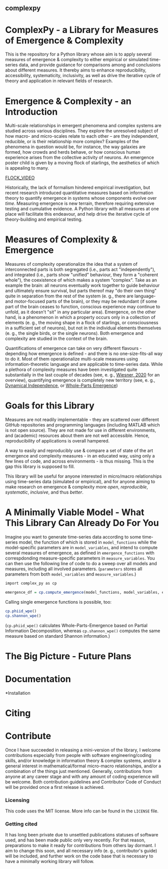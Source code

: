 ## complexpy

# ComplexPy - a Library for Measures of Emergence & Complexity
This is the repository for a Python library whose aim is to apply several measures of emergence & complexity to either empirical or simulated time-series data, and provide guidance for comparisons among and conclusions about different measures. It thereby aims to enhance reproducibility, accessibility, systematicity, inclusivity, as well as drive the iterative cycle of theory and application in relevant fields of research.

# Emergence & Complexity - an Introduction
Multi-scale relationships in emergent phenomena and complex systems are studied across various disciplines. They explore the unresolved subject of how macro- and micro-scales relate to each other – are they independent, reducible, or is their relationship more complex? Examples of the phenomena in question would be, for instance, the way galaxies are formed, how crowds and herds behave, or how conscious human experience arises from the collective activity of neurons. An emergence poster child is given by a moving flock of starlings, the aesthetics of which is appealing to many.

[FLOCK_VIDEO](https://github.com/nadinespy/ComplexPy/assets/46372572/f487455d-a412-4fe9-b69b-f52866715ee3)

Historically, the lack of formalism hindered empirical investigation, but recent research introduced quantitative measures based on information theory to quantify emergence in systems whose components evolve over *time*. Measuring emergence is new terrain, therefore requiring extensive testing and cumulative evidence. A Python library with all measures at one place will facilitate this endeavour, and help drive the iterative cycle of theory-building and empirical testing. 

# Measures of Complexity & Emergence
Measures of complexity operationalize the idea that a system of interconnected parts is both segregated (i.e., parts act "independently"), and integrated (i.e., parts show "unified" behaviour, they form a "coherent whole"), the coexistence of which makes a system "complex". Take as an example the brain: all neurons eventually work together to guide behaviour and ultimately ensure survival, but parts thereof may "do their own thing" quite in separation from the rest of the system (e. g., there are language- and motor-focused parts of the brain), or they may be redundant (if some part of the brain ceases to function, conscious experience may continue to unfold, as it doesn't "sit" in any particular area). Emergence, on the other hand, is a phenomenon in which a property occurs only in a collection of elements (e. g., the moving shape in a flock of starlings, or consciousness in a sufficient set of neurons), but not in the individual elements themselves (e. g., the single birds, or the single neurons). Both emergence and complexity are studied in the context of the brain.

Quantifications of emergence can take on very different flavours - depending how emergence is defined - and there is no one-size-fits-all way to do it. Most of them operationalize multi-scale measures using information-theoretic language and are applicable to time-series data. While a plethora of complexity measures have been investigated quite substantially in the last couple of decades (see, e. g., [Wiesner, 2020](https://arxiv.org/pdf/1909.13243.pdf) for an overview), quantifying emergence is completely new territory (see, e. g., [Dynamical Independence](https://arxiv.org/pdf/2106.06511.pdf), or [Whole-Parts Emergence](https://journals.plos.org/ploscompbiol/article?id=10.1371/journal.pcbi.1008289))

# Goals for this Library
Measures are not readily implementable - they are scattered over different GitHub repositories and programming languages (including MATLAB which is not open source). They are not made for use in different environments, and (academic) resources about them are not well accessible. Hence, reproducibility of applications is overall hampered. 

A way to easily and reproducibly use & compare a set of state of the art emergence and complexity measures - in an educated way, using only a few lines of code, and across environments - is thus missing. This is the gap this library is supposed to fill. 

This library will be useful for anyone interested in micro/macro relationships using time-series data (simulated or empirical), and for anyone aiming to make research on emergence & complexity more *open*, *reproducible*, *systematic*, *inclusive*, and thus *better*.

# A Minimally Viable Model - What This Library Can Already Do For You
Imagine you want to generate time-series data according to some time-series model, the function of which is stored in ```model_functions``` while the model-specific parameters are in ```model_variables```, and intend to compute several measures of emergence, as defined in ```emergence_functions``` with correspdonding measure-specific parameters in ```measure_variables```. You can then use the following line of code to do a sweep over all models and measures, including all involved parameters. (```parameters``` stores all parameters from both ```model_variables``` and ```measure_variables```.)
 
```r
import complex_py as cp

emergence_df = cp.compute_emergence(model_functions, model_variables, emergence_functions, measure_variables, parameters)
```

Calling single emergence functions is possible, too:
```r
cp.phiid_wpe()
cp.shannon_wpe()
```

(```cp.phiid_wpe()``` calculates Whole-Parts-Emergence based on Partial Information Decomposition, whereas ```cp.shannon_wpe()``` computes the same measure based on standard Shannon information.)

# The Big Picture - Future Plans

# Documentation

*Installation

# Citing

# Contribute

Once I have succeeded in releasing a mini-version of the library, I welcome contributions especially from people with software engineering/coding skills, and/or knowledge in information theory & complex systems, and/or a general interest in mathematical/formal micro-macro relationships, and/or a combination of the things just mentioned. Generally, contributions from anyone at any career stage and with any amount of coding experience will be welcome. Both contribution guidelines and Contributor Code of Conduct will be provided once a first release is achieved. 

### Licensing

This code uses the MIT license. More info can be found in the `LICENSE` file. 

### Getting cited

It has long been private due to unsettled publications statuses of software used, and has been made public only very recently. For that reason, preparations to make it ready for contributions from others lay dormant. I aim to change this soon, and all necessary info (e. g., contributor's guide) will be included, and further work on the code base that is necessary to have a minimally working library will follow.